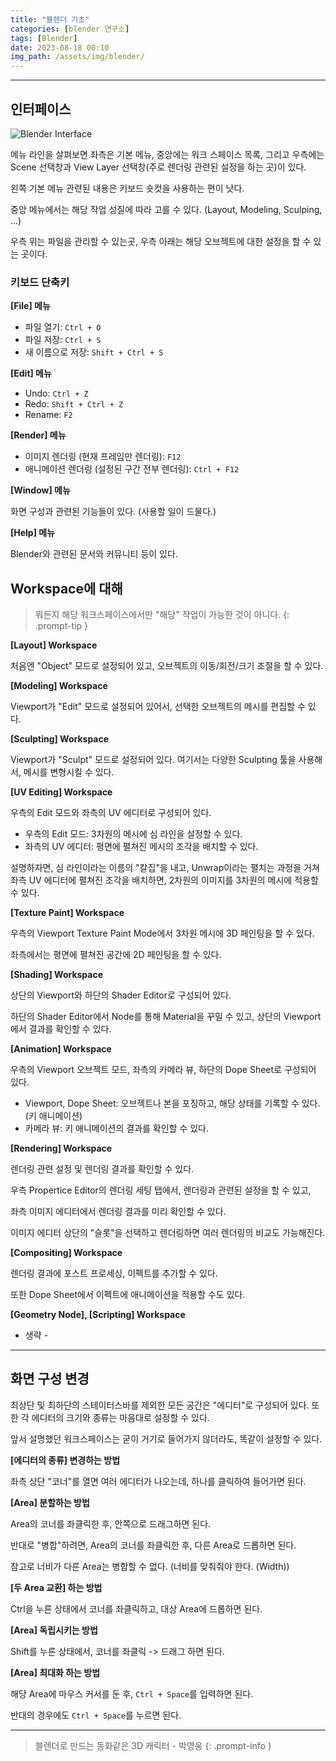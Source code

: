 ```yaml
---
title: "블렌더 기초"
categories: [blender 연구소]
tags: [Blender]
date: 2023-08-18 00:10
img_path: /assets/img/blender/
---
```


---

## **인터페이스**

![Blender Interface](blender_init.png)

메뉴 라인을 살펴보면 좌측은 기본 메뉴, 중앙에는 워크 스페이스 목록, 그리고 우측에는 Scene 선택창과 View Layer 선택창(주로 렌더링 관련된 설정을 하는 곳)이 있다.

왼쪽 기본 메뉴 관련된 내용은 키보드 숏컷을 사용하는 편이 낫다.

중앙 메뉴에서는 해당 작업 성질에 따라 고를 수 있다. (Layout, Modeling, Sculping, ...)

우측 위는 파일을 관리할 수 있는곳, 우측 아래는 해당 오브젝트에 대한 설정을 할 수 있는 곳이다.

### **키보드 단축키**

**[File] 메뉴**

- 파일 열기: `Ctrl + O`
- 파일 저장: `Ctrl + S`
- 새 이름으로 저장: `Shift + Ctrl + S`

**[Edit] 메뉴**

- Undo: `Ctrl + Z`
- Redo: `Shift + Ctrl + Z`
- Rename: `F2`

**[Render] 메뉴**

- 이미지 렌더링 (현재 프레임만 렌더링): `F12`
- 애니메이션 렌더링 (설정된 구간 전부 렌더링): `Ctrl + F12`

**[Window] 메뉴**

화면 구성과 관련된 기능들이 있다. (사용할 일이 드물다.)

**[Help] 메뉴**

Blender와 관련된 문서와 커뮤니티 등이 있다.

## **Workspace에 대해**

> 뭐든지 해당 워크스페이스에서만 "해당" 작업이 가능한 것이 아니다.
{: .prompt-tip }

**[Layout] Workspace**

처음엔 "Object" 모드로 설정되어 있고, 오브젝트의 이동/회전/크기 조절을 할 수 있다.

**[Modeling] Workspace**

Viewport가 "Edit" 모드로 설정되어 있어서, 선택한 오브젝트의 메시를 편집할 수 있다.

**[Sculpting] Workspace**

Viewport가 "Sculpt" 모드로 설정되어 있다. 여기서는 다양한 Sculpting 툴을 사용해서, 메시를 변형시킬 수 있다.

**[UV Editing] Workspace**

우측의 Edit 모드와 좌측의 UV 에디터로 구성되어 있다.

- 우측의 Edit 모드: 3차원의 메시에 심 라인을 설정할 수 있다.
- 좌측의 UV 에디터: 평면에 펼쳐진 메시의 조각을 배치할 수 있다.

설명하자면, 심 라인이라는 이름의 "칼집"을 내고, Unwrap이라는 펼치는 과정을 거쳐 좌측 UV 에디터에 펼쳐진 조각을 배치하면, 2차원의 이미지를 3차원의 메시에 적용할 수 있다.

**[Texture Paint] Workspace**

우측의 Viewport Texture Paint Mode에서 3차원 메시에 3D 페인팅을 할 수 있다.

좌측에서는 평면에 펼쳐진 공간에 2D 페인팅을 할 수 있다.

**[Shading] Workspace**

상단의 Viewport와 하단의 Shader Editor로 구성되어 있다.

하단의 Shader Editor에서 Node를 통해 Material을 꾸밀 수 있고, 상단의 Viewport에서 결과를 확인할 수 있다.

**[Animation] Workspace**

우측의 Viewport 오브젝트 모드, 좌측의 카메라 뷰, 하단의 Dope Sheet로 구성되어 있다.

- Viewport, Dope Sheet: 오브젝트나 본을 포징하고, 해당 상태를 기록할 수 있다. (키 애니메이션)
- 카메라 뷰: 키 애니메이션의 결과를 확인할 수 있다.

**[Rendering] Workspace**

렌더링 관련 설정 및 렌더링 결과를 확인할 수 있다.

우측 Propertice Editor의 렌더링 세팅 탭에서, 렌더링과 관련된 설정을 할 수 있고,

좌측 이미지 에디터에서 렌더링 결과를 미리 확인할 수 있다.

이미지 에디터 상단의 "슬롯"을 선택하고 렌더링하면 여러 렌더링의 비교도 가능해진다.

**[Compositing] Workspace**

렌더링 결과에 포스트 프로세싱, 이펙트를 추가할 수 있다.

또한 Dope Sheet에서 이펙트에 애니메이션을 적용할 수도 있다.

**[Geometry Node], [Scripting] Workspace**

- 생략 -

---

## **화면 구성 변경**

최상단 및 최하단의 스테이터스바를 제외한 모든 공간은 "에디터"로 구성되어 있다. 또한 각 에디터의 크기와 종류는 마음대로 설정할 수 있다.

앞서 설명했던 워크스페이스는 굳이 거기로 들어가지 않더라도, 똑같이 설정할 수 있다.

**[에디터의 종류] 변경하는 방법**

좌측 상단 "코너"를 열면 여러 에디터가 나오는데, 하나를 클릭하여 들어가면 된다.

**[Area] 분할하는 방법**

Area의 코너를 좌클릭한 후, 안쪽으로 드래그하면 된다.

반대로 "병합"하려면, Area의 코너를 좌클릭한 후, 다른 Area로 드롭하면 된다.

참고로 너비가 다른 Area는 병합할 수 없다. (너비를 맞춰줘야 한다. (Width))

**[두 Area 교환] 하는 방법**

Ctrl을 누른 상태에서 코너를 좌클릭하고, 대상 Area에 드롭하면 된다.

**[Area] 독립시키는 방법**

Shift를 누른 상태에서, 코너를 좌클릭 -> 드래그 하면 된다.

**[Area] 최대화 하는 방법**

해당 Area에 마우스 커서를 둔 후, `Ctrl + Space`를 입력하면 된다.

반대의 경우에도 `Ctrl + Space`를 누르면 된다.

---

> 블렌더로 만드는 동화같은 3D 캐릭터 - 박영웅
{: .prompt-info }
